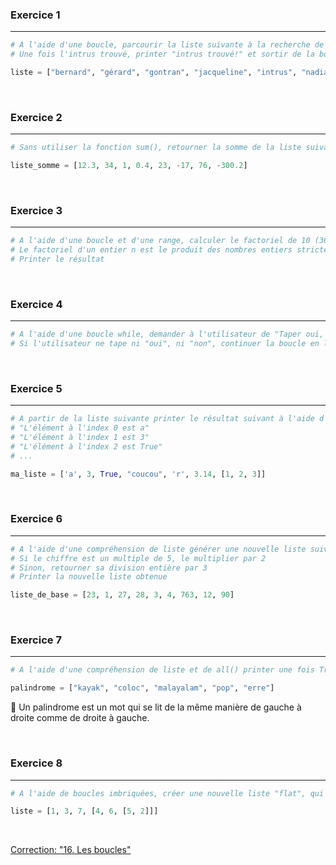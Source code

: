 ### Exercice 1

---

```python
# A l'aide d'une boucle, parcourir la liste suivante à la recherche de l'intrus
# Une fois l'intrus trouvé, printer "intrus trouvé!" et sortir de la boucle

liste = ["bernard", "gérard", "gontran", "jacqueline", "intrus", "nadia", "jack"]
```

<br>

### Exercice 2

---

```python
# Sans utiliser la fonction sum(), retourner la somme de la liste suivante à l'aide d'une boucle

liste_somme = [12.3, 34, 1, 0.4, 23, -17, 76, -300.2]
```

<br>

### Exercice 3

---

```python
# A l'aide d'une boucle et d'une range, calculer le factoriel de 10 (3628800)
# Le factoriel d'un entier n est le produit des nombres entiers strictement positifs inférieurs ou égaux à n
# Printer le résultat
```

<br>

### Exercice 4

---

```python
# A l'aide d'une boucle while, demander à l'utilisateur de "Taper oui, ou non.", et tant que ce dernier n'a pas tapé "non", continuer de lui demander "Taper oui, ou non."
# Si l'utilisateur ne tape ni "oui", ni "non", continuer la boucle en lui mettant un message d'erreur car l'input est invalide
```

<br>

### Exercice 5

---

```python
# A partir de la liste suivante printer le résultat suivant à l'aide d'une boucle :
# "L'élément à l'index 0 est a"
# "L'élément à l'index 1 est 3"
# "L'élément à l'index 2 est True"
# ...

ma_liste = ['a', 3, True, "coucou", 'r', 3.14, [1, 2, 3]]
```

<br>

### Exercice 6

---

```python
# A l'aide d'une compréhension de liste générer une nouvelle liste suivant les règles suivante :
# Si le chiffre est un multiple de 5, le multiplier par 2
# Sinon, retourner sa division entière par 3
# Printer la nouvelle liste obtenue

liste_de_base = [23, 1, 27, 28, 3, 4, 763, 12, 90]
```

<br>

### Exercice 7

---

```python
# A l'aide d'une compréhension de liste et de all() printer une fois True ou False si toutes les chaînes de caractères contenues dans la liste sont des palindromes.

palindrome = ["kayak", "coloc", "malayalam", "pop", "erre"]
```

:pushpin: Un palindrome est un mot qui se lit de la même manière de gauche à droite comme de droite à gauche.

<br>

### Exercice 8

---

```python
# A l'aide de boucles imbriquées, créer une nouvelle liste "flat", qui sera une liste applatie de "liste", ayant les éléments classés dans l'ordre décroissant : [7, 6, 5, 4, 3, 2, 1]

liste = [1, 3, 7, [4, 6, [5, 2]]]
```

<br>

[Correction: "16. Les boucles"](Corrections/16.%20Les%20boucles.md)

